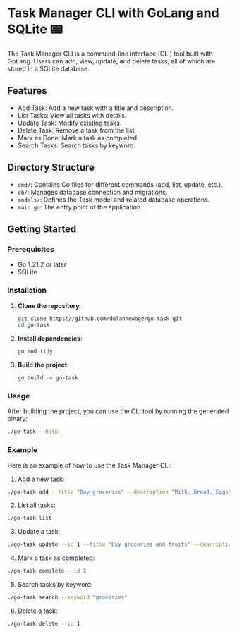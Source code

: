 # Task Manager CLI with GoLang and SQLite 📟

The Task Manager CLI is a command-line interface (CLI) tool built with GoLang. Users can add, view, update, and delete tasks, all of which are stored in a SQLite database.

## Features

- Add Task: Add a new task with a title and description.
- List Tasks: View all tasks with details.
- Update Task: Modify existing tasks.
- Delete Task: Remove a task from the list.
- Mark as Done: Mark a task as completed.
- Search Tasks: Search tasks by keyword.

## Directory Structure

- `cmd/`: Contains Go files for different commands (add, list, update, etc.).
- `db/`: Manages database connection and migrations.
- `models/`: Defines the Task model and related database operations.
- `main.go`: The entry point of the application.

## Getting Started

### Prerequisites

- Go 1.21.2 or later
- SQLite

### Installation

1. **Clone the repository**:

   ```sh
   git clone https://github.com/dulanhewage/go-task.git
   cd go-task
   ```

2. **Install dependencies**:

   ```sh
   go mod tidy
   ```

3. **Build the project**:

   ```sh
   go build -o go-task
   ```

### Usage

After building the project, you can use the CLI tool by running the generated binary:

```sh
./go-task --help
```

### Example

Here is an example of how to use the Task Manager CLI:

1. Add a new task:

```sh
./go-task add --title "Buy groceries" --description "Milk, Bread, Eggs"
```

2. List all tasks:

```sh
./go-task list
```

3. Update a task:

```sh
./go-task update --id 1 --title "Buy groceries and fruits" --description "Milk, Bread, Eggs, Apples"
```

4. Mark a task as completed:

```sh
./go-task complete --id 1
```

5. Search tasks by keyword:

```sh
./go-task search --keyword "groceries"
```

6. Delete a task:

```sh
./go-task delete --id 1
```
